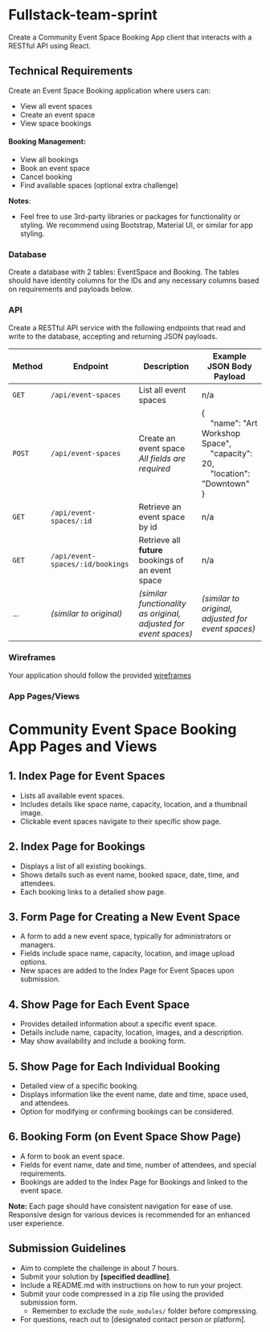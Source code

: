 # Fullstack-team-sprint

Create a Community Event Space Booking App client that interacts with a RESTful API using React.

## Technical Requirements

Create an Event Space Booking application where users can:

- View all event spaces
- Create an event space
- View space bookings

#### Booking Management:

- View all bookings
- Book an event space
- Cancel booking
- Find available spaces (optional extra challenge)

**Notes**:

- Feel free to use 3rd-party libraries or packages for functionality or styling. We recommend using Bootstrap, Material UI, or similar for app styling.

### Database

Create a database with 2 tables: EventSpace and Booking. The tables should have identity columns for the IDs and any necessary columns based on requirements and payloads below.

### API

Create a RESTful API service with the following endpoints that read and write to the database, accepting and returning JSON payloads.

| Method   | Endpoint                     | Description                                                                                                                                | Example JSON Body Payload                                                                                                                                                                                                                                                                                                         |
| -------- | ---------------------------- | ------------------------------------------------------------------------------------------------------------------------------------------ | ---------------------------------------------------------------------------------------------------------------------------------------------------------------------------------------------------------------------------------------------------------------------------------------------------------------------------------- |
| `GET`    | `/api/event-spaces`          | List all event spaces                                                                                                                      | n/a                                                                                                                                                                                                                                                                                                                                |
| `POST`   | `/api/event-spaces`          | Create an event space<br><em>All fields are required</em>                                                                                  | { <br>&nbsp;&nbsp;&nbsp;&nbsp;"name": "Art Workshop Space",<br>&nbsp;&nbsp;&nbsp;&nbsp;"capacity": 20,<br>&nbsp;&nbsp;&nbsp;&nbsp;"location": "Downtown"<br>}                                                                                                                                                                      |
| `GET`    | `/api/event-spaces/:id`      | Retrieve an event space by id                                                                                                              | n/a                                                                                                                                                                                                                                                                                                                                |
| `GET`    | `/api/event-spaces/:id/bookings` | Retrieve all **future** bookings of an event space                                                                                          | n/a                                                                                                                                                                                                                                                                                                                                |
| ...      | *(similar to original)*     | *(similar functionality as original, adjusted for event spaces)*                                                                            | *(similar to original, adjusted for event spaces)*                                                                                                                                                                                                                                                                                 |

### Wireframes

Your application should follow the provided [wireframes](/assets/wireframes)

### App Pages/Views
# Community Event Space Booking App Pages and Views

## 1. Index Page for Event Spaces
- Lists all available event spaces.
- Includes details like space name, capacity, location, and a thumbnail image.
- Clickable event spaces navigate to their specific show page.

## 2. Index Page for Bookings
- Displays a list of all existing bookings.
- Shows details such as event name, booked space, date, time, and attendees.
- Each booking links to a detailed show page.

## 3. Form Page for Creating a New Event Space
- A form to add a new event space, typically for administrators or managers.
- Fields include space name, capacity, location, and image upload options.
- New spaces are added to the Index Page for Event Spaces upon submission.

## 4. Show Page for Each Event Space
- Provides detailed information about a specific event space.
- Details include name, capacity, location, images, and a description.
- May show availability and include a booking form.

## 5. Show Page for Each Individual Booking
- Detailed view of a specific booking.
- Displays information like the event name, date and time, space used, and attendees.
- Option for modifying or confirming bookings can be considered.

## 6. Booking Form (on Event Space Show Page)
- A form to book an event space.
- Fields for event name, date and time, number of attendees, and special requirements.
- Bookings are added to the Index Page for Bookings and linked to the event space.

**Note:** Each page should have consistent navigation for ease of use. Responsive design for various devices is recommended for an enhanced user experience.

## Submission Guidelines

- Aim to complete the challenge in about 7 hours.
- Submit your solution by **[specified deadline]**.
- Include a README.md with instructions on how to run your project.
- Submit your code compressed in a zip file using the provided submission form.
  - Remember to exclude the `node_modules/` folder before compressing.
- For questions, reach out to [designated contact person or platform].
